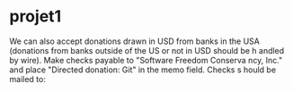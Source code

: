 # projet1
We can also accept donations drawn in USD from banks in the USA
(donations from banks outside of the US or not in USD should be h
andled by wire). Make checks payable to "Software Freedom Conserva
ncy, Inc." and place "Directed donation: Git" in the memo field. Checks s
hould be mailed to:

